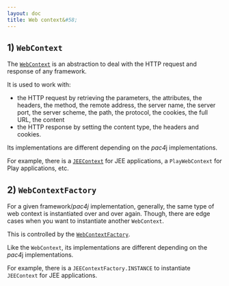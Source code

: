 ```yaml
---
layout: doc
title: Web context&#58;
---
```


## 1) `WebContext`

The [`WebContext`](https://github.com/pac4j/pac4j/blob/master/pac4j-core/src/main/java/org/pac4j/core/context/WebContext.java) is an abstraction to deal with the HTTP request and response of any framework.

It is used to work with:

- the HTTP request by retrieving the parameters, the attributes, the headers, the method, the remote address, the server name, the server port, the server scheme, the path, the protocol, the cookies, the full URL, the content
- the HTTP response by setting the content type, the headers and cookies.

Its implementations are different depending on the *pac4*j implementations.

For example, there is a [`JEEContext`](https://github.com/pac4j/pac4j/blob/master/pac4j-core/src/main/java/org/pac4j/core/context/JEEContext.java) for JEE applications, a `PlayWebContext` for Play applications, etc.

## 2) `WebContextFactory`

For a given framework/*pac4j* implementation, generally, the same type of web context is instantiated over and over again. Though, there are edge cases when you want to instantiate another `WebContext`.

This is controlled by the [`WebContextFactory`](https://github.com/pac4j/pac4j/blob/master/pac4j-core/src/main/java/org/pac4j/core/context/WebContextFactory.java).

Like the `WebContext`, its implementations are different depending on the *pac4*j implementations.

For example, there is a `JEEContextFactory.INSTANCE` to instantiate `JEEContext` for JEE applications.
